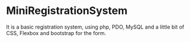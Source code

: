 # MiniRegistrationSystem
It is a basic registration system, using php, PDO, MySQL and a little bit of CSS, Flexbox and bootstrap for the form.
